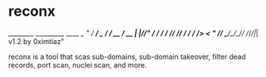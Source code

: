 # reconx
   ________  _________  ____  _  __"
  / ___/ _ \/ ___/ __ \/ __ \| |/_/"
 / /  /  __/ /__/ /_/ / / / />  <  "
/_/   \___/\___/\____/_/ /_/_/|_| v1.2 by 0ximtiaz"

reconx is a tool that scas sub-domains, sub-domain takeover, filter dead records, port scan, nuclei scan, and more.
